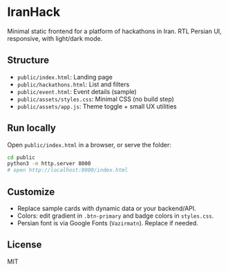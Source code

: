 # IranHack

Minimal static frontend for a platform of hackathons in Iran. RTL Persian UI, responsive, with light/dark mode.

## Structure
- `public/index.html`: Landing page
- `public/hackathons.html`: List and filters
- `public/event.html`: Event details (sample)
- `public/assets/styles.css`: Minimal CSS (no build step)
- `public/assets/app.js`: Theme toggle + small UX utilities

## Run locally
Open `public/index.html` in a browser, or serve the folder:

```bash
cd public
python3 -m http.server 8000
# open http://localhost:8000/index.html
```

## Customize
- Replace sample cards with dynamic data or your backend/API.
- Colors: edit gradient in `.btn-primary` and badge colors in `styles.css`.
- Persian font is via Google Fonts (`Vazirmatn`). Replace if needed.

## License
MIT
